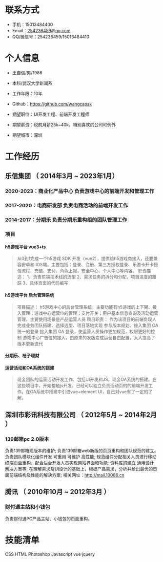 
# 联系方式

- 手机：15013484400
- Email：254236459@qq.com
- QQ/微信号：254236459/15013484410


# 个人信息

 - 王自信/男/1986 
 - 本科/武汉大学新闻系
 - 工作年限：10年
 - Github：https://github.com/wangcapsk

 - 期望职位：UI开发工程、前端开发工程师
 - 期望薪资：税前月薪25k~40k，特别喜欢的公司可例外
 - 期望城市：深圳


# 工作经历


## 乐信集团 （ 2014年3月 ~ 2023年1月）
### 2020-2023：商业化产品中心 负责游戏中心的前端开发和管理工作
### 2017-2020：电商研发部  负责电商活动的前端开发工作
### 2014-2017：分期乐 负责分期乐重构组的团队管理工作
### 项目
#### h5游戏平台 vue3+ts
> 从0到1完成一个h5游戏 SDK  开发（vue2），提供给h5游戏商接入，还要兼容安卓和 IOS端，主要包括：登录、注册、第三方授权登录、乐游卡开卡授信流程、充值、支付、角色上报，安全中心、个人中心等内容。
职责描述：
1、负责前端技术线的选型
2、需求任务的拆分和分配，项目进度的跟踪
3、具体页面的代码编写
#### h5游戏平台  后台管理系统 
> 项目描述：
h5游戏中心的后台管理系统，主要功能有h5游戏的上下架、接入管理；游戏中心运营位的管理；支付开关；用户基本信息查询及活动运营管理，主要使用场景是产品运营人员
项目职责：
作为该项目的前端负现人完成业务团队搭建、选择选型、项目落地实现
参与版本规划、接入集团 OA  统一的登录
接入集团 OA  登录，使运营人员操作更加规范，权限更好的控制
游戏中心广告位的接入，由原来的发版变成运营自由配置，大大提高了版本更新迭代
#### 分期乐、桔子理财 
> 

#### 运营活动和OA系统的搭建
> 现金团队的运营活动开发工作，包括UI开发和JS，现金OA系统的搭建。在这些项目中，开始接触js开发，已经可以独立负责活动页的的前端开发工作。在OA系统中搭建中引进vue+element UI，自己对vue有了一定的了解。
  
## 深圳市彩讯科技有限公司 （ 2012年5月 ~ 2014年2月 ）
### 139邮箱pc 2.0版本 
 负责139邮箱现版本的维护;
负责139邮箱web新版的页页重构和团队规范的建立。
负责团队模块化组件开发 可重用 可维护 高性能;
规范组件分配相关人员进行移动终端页面重构，配合后台开发人员实现网站界面和功能; 
资料库的建立 通用设计 解决方案等; 
在理解需求及UI设计的基础上，根据产品需求，分析并给出最优的页面前端结构及性能的解决方案; 
相关网址：http://mail.10086.cn


## 腾讯 （ 2010年10月 ~ 2012年3月 ）
### 财付通主站和小钱包
负责财付通PC产品主站、小钱包的页面重构。
# 技能清单
CSS 
HTML 
Photoshop 
Javascript 
vue 
jquery
      
